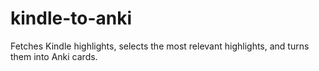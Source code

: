# kindle-to-anki
Fetches Kindle highlights, selects the most relevant highlights, and turns them into Anki cards.
